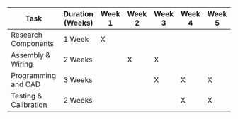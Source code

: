 | **Task**                  | **Duration (Weeks)** | **Week 1** | **Week 2** | **Week 3** | **Week 4** | **Week 5** |
|---------------------------|----------------------|------------|------------|------------|------------|------------|
| Research Components       | 1 Week              | X          |            |            |            |            |
| Assembly & Wiring         | 2 Weeks             |            | X          | X          |            |            |
| Programming and CAD       | 3 Weeks             |            |            | X          | X          |  X         |
| Testing & Calibration     | 2 Weeks             |            |            |            | X          |  X         |


